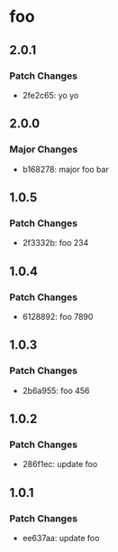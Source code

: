 # foo

## 2.0.1

### Patch Changes

- 2fe2c65: yo yo

## 2.0.0

### Major Changes

- b168278: major foo bar

## 1.0.5

### Patch Changes

- 2f3332b: foo 234

## 1.0.4

### Patch Changes

- 6128892: foo 7890

## 1.0.3

### Patch Changes

- 2b6a955: foo 456

## 1.0.2

### Patch Changes

- 286f1ec: update foo

## 1.0.1

### Patch Changes

- ee637aa: update foo
